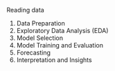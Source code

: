 Reading data
1. Data Preparation
2. Exploratory Data Analysis (EDA)
3. Model Selection
4. Model Training and Evaluation
5. Forecasting
6. Interpretation and Insights
